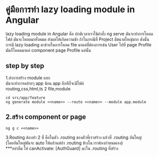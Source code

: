 
# คู่มือการทำ lazy loading module in Angular

lazy loading module in Angular คือ ปกติเวลาเราใช้คำสั่ง ng serve มันจะทำการโหลด  
ไฟล์ มันจะโหลดมาทั้งหมด ส่งผลให้เกิดความช้า ถ้าในกรณีที่ Project มีขนาดใหญ่มาก ดังนั้น  
การมี lazy loading มาช่วยในการโหลด file มาแค่ที่ต้องการเช่น User ไปที่ page Profile   
มันก็โหลดมาแค่ component page Profile แค่นั้น

step by step
---
1.ทำการสร้าง module แยก  
มันจะทำการคล้ายๆ app ซ้อน app อีกทีก็จะมีไฟล์    
routing,css,html,ts 2 file,module 


```
cd src/app/feature
ng generate module <<name>> --route <<name>> --module app.module
```

2.สร้าง component or page
--- 
```
ng g c <<name>>
```

3.Routing
ต้องทำ 2 ที่ คือในตัว .routing ของตัวที่เราสร้าง แล้วที่ .routing อันใหญ่  
(โดยอันใหญ่มันจะ auto ให้แล้วแต่ถ้า .routing ข้างใน เราต้องกำหนดเอง)  
***อย่าลืม ใส่ canActivate: [AuthGuard] นะใน .routing ที่สร้าง 